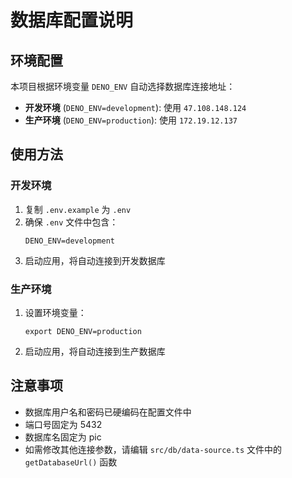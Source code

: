 # 数据库配置说明

## 环境配置

本项目根据环境变量 `DENO_ENV` 自动选择数据库连接地址：

- **开发环境** (`DENO_ENV=development`): 使用 `47.108.148.124`
- **生产环境** (`DENO_ENV=production`): 使用 `172.19.12.137`

## 使用方法

### 开发环境

1. 复制 `.env.example` 为 `.env`
2. 确保 `.env` 文件中包含：
   ```
   DENO_ENV=development
   ```
3. 启动应用，将自动连接到开发数据库

### 生产环境

1. 设置环境变量：
   ```
   export DENO_ENV=production
   ```
2. 启动应用，将自动连接到生产数据库

## 注意事项

- 数据库用户名和密码已硬编码在配置文件中
- 端口号固定为 5432
- 数据库名固定为 pic
- 如需修改其他连接参数，请编辑 `src/db/data-source.ts` 文件中的 `getDatabaseUrl()` 函数